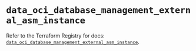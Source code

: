 # `data_oci_database_management_external_asm_instance`

Refer to the Terraform Registry for docs: [`data_oci_database_management_external_asm_instance`](https://registry.terraform.io/providers/oracle/oci/7.19.0/docs/data-sources/database_management_external_asm_instance).

